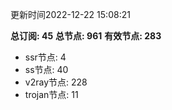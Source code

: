更新时间2022-12-22 15:08:21

**总订阅: 45**
**总节点: 961**
**有效节点: 283**
- ssr节点: 4
- ss节点: 40
- v2ray节点: 228
- trojan节点: 11
